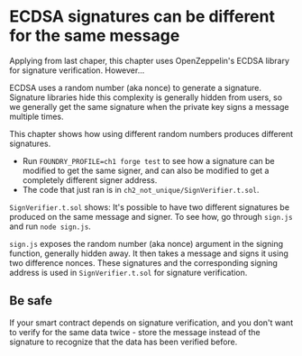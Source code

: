 # ECDSA signatures can be different for the same message
Applying from last chaper, this chapter uses OpenZeppelin's ECDSA library for signature verification. However...

ECDSA uses a random number (aka nonce) to generate a signature. Signature libraries hide this complexity is generally hidden from users, so we generally get the same signature when the private key signs a message multiple times.

This chapter shows how using different random numbers produces different signatures.

- Run `FOUNDRY_PROFILE=ch1 forge test` to see how a signature can be modified to get the same signer, and can also be modified to get a completely different signer address.
- The code that just ran is in `ch2_not_unique/SignVerifier.t.sol`.

`SignVerifier.t.sol` shows:
It's possible to have two different signatures be produced on the same message and signer. To see how, go through `sign.js` and run `node sign.js`.

`sign.js` exposes the random number (aka nonce) argument in the signing function, generally hidden away. It then takes a message and signs it using two difference nonces. These signatures and the corresponding signing address is used in `SignVerifier.t.sol` for signature verification.

## Be safe
If your smart contract depends on signature verification, and you don't want to verify for the same data twice - store the message instead of the signature to recognize that the data has been verified before.
